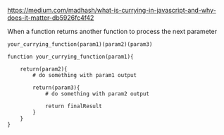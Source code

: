 https://medium.com/madhash/what-is-currying-in-javascript-and-why-does-it-matter-db5926fc4f42

When a function returns another function to process the next parameter 

```
your_currying_function(param1)(param2)(param3)

function your_currying_function(param1){

	return(param2){
		# do something with param1 output
		
		return(param3){
			# do something with param2 output
			
			return finalResult
		}
	}
}
```
